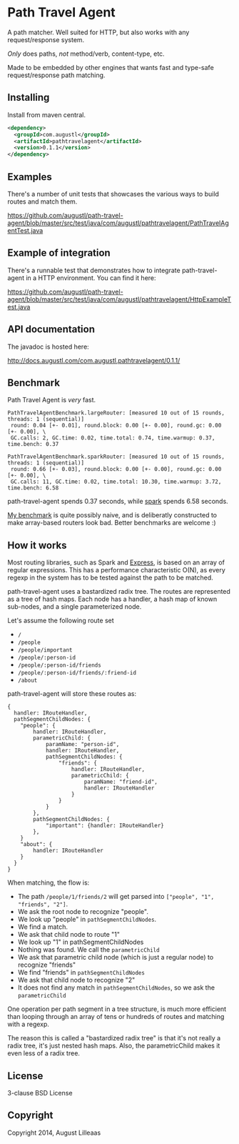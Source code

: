 # Path Travel Agent

A path matcher. Well suited for HTTP, but also works with any request/response system.

*Only* does paths, *not* method/verb, content-type, etc.

Made to be embedded by other engines that wants fast and type-safe request/response path matching.

## Installing

Install from maven central.

```xml
<dependency>
  <groupId>com.augustl</groupId>
  <artifactId>pathtravelagent</artifactId>
  <version>0.1.1</version>
</dependency>
```

## Examples

There's a number of unit tests that showcases the various ways to build routes and match them.

https://github.com/augustl/path-travel-agent/blob/master/src/test/java/com/augustl/pathtravelagent/PathTravelAgentTest.java

## Example of integration

There's a runnable test that demonstrates how to integrate path-travel-agent in a HTTP environment. You can find it here:

https://github.com/augustl/path-travel-agent/blob/master/src/test/java/com/augustl/pathtravelagent/HttpExampleTest.java

## API documentation

The javadoc is hosted here:

http://docs.augustl.com/com.augustl.pathtravelagent/0.1.1/

## Benchmark

Path Travel Agent is *very* fast.

```
PathTravelAgentBenchmark.largeRouter: [measured 10 out of 15 rounds, threads: 1 (sequential)]
 round: 0.04 [+- 0.01], round.block: 0.00 [+- 0.00], round.gc: 0.00 [+- 0.00], \
 GC.calls: 2, GC.time: 0.02, time.total: 0.74, time.warmup: 0.37, time.bench: 0.37

PathTravelAgentBenchmark.sparkRouter: [measured 10 out of 15 rounds, threads: 1 (sequential)]
 round: 0.66 [+- 0.03], round.block: 0.00 [+- 0.00], round.gc: 0.00 [+- 0.00], \
 GC.calls: 11, GC.time: 0.02, time.total: 10.30, time.warmup: 3.72, time.bench: 6.58
```

path-travel-agent spends 0.37 seconds, while [spark](https://github.com/perwendel/spark/) spends 6.58 seconds.

[My benchmark](https://github.com/augustl/path-travel-agent/blob/ffe911e8cdb8eefa6ff0a706642dffc8d4a8ed75/src/test/java/com/augustl/pathtravelagent/PathTravelAgentBenchmark.java) is quite possibly naive, and is deliberatly constructed to make array-based routers look bad. Better benchmarks are welcome :)

## How it works

Most routing libraries, such as Spark and [Express](http://techblog.netflix.com/2014/11/nodejs-in-flames.html), is based on an array of regular expressions. This has a performance characteristic O(N), as every regexp in the system has to be tested against the path to be matched.

path-travel-agent uses a bastardized radix tree. The routes are represented as a tree of hash maps. Each node has a handler, a hash map of known sub-nodes, and a single parameterized node.

Let's assume the following route set

* `/`
* `/people`
* `/people/important`
* `/people/:person-id`
* `/people/:person-id/friends`
* `/people/:person-id/friends/:friend-id`
* `/about`

path-travel-agent will store these routes as:

    {
      handler: IRouteHandler,
      pathSegmentChildNodes: {
        "people": {
            handler: IRouteHandler,
            parametricChild: {
                paramName: "person-id",
                handler: IRouteHandler,
                pathSegmentChildNodes: {
                    "friends": {
                        handler: IRouteHandler,
                        parametricChild: {
                            paramName: "friend-id",
                            handler: IRouteHandler
                        }
                    }
                }
            },
            pathSegmentChildNodes: {
                "important": {handler: IRouteHandler}
            },
        }
        "about": {
            handler: IRouteHandler
        }
      }
    }
    
When matching, the flow is:

* The path `/people/1/friends/2` will get parsed into `["people", "1", "friends", "2"]`.
* We ask the root node to recognize "people".
* We look up "people" in `pathSegmentChildNodes`.
* We find a match.
* We ask that child node to route "1"
* We look up "1" in pathSegmentChildNodes
* Nothing was found. We call the `parametricChild`
* We ask that parametric child node (which is just a regular node) to recognize "friends"
* We find "friends" in `pathSegmentChildNodes`
* We ask that child node to recognize "2"
* It does not find any match in `pathSegmentChildNodes`, so we ask the `parametricChild`

One operation per path segment in a tree structure, is much more efficient than looping through an array of tens or hundreds of routes and matching with a regexp.

The reason this is called a "bastardized radix tree" is that it's not really a radix tree, it's just nested hash maps. Also, the parametricChild makes it even less of a radix tree.

## License

3-clause BSD License

## Copyright

Copyright 2014, August Lilleaas
